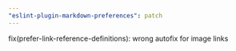 ```yaml
---
"eslint-plugin-markdown-preferences": patch
---
```


fix(prefer-link-reference-definitions): wrong autofix for image links
